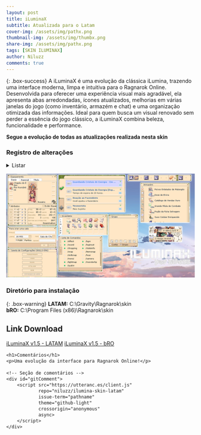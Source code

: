 ```yaml
---
layout: post
title: iLuminaX
subtitle: Atualizada para o Latam
cover-img: /assets/img/pathx.png
thumbnail-img: /assets/img/thumbx.png
share-img: /assets/img/pathx.png
tags: [SKIN ILUMINAX]
author: Niluzz
comments: true
---
```


{: .box-success}
A iLuminaX é uma evolução da clássica iLumina, trazendo uma interface moderna, limpa e intuitiva para o Ragnarok Online. Desenvolvida para oferecer uma experiência visual mais agradável, ela apresenta abas arredondadas, ícones atualizados, melhorias em várias janelas do jogo (como inventário, armazém e chat) e uma organização otimizada das informações.
Ideal para quem busca um visual renovado sem perder a essência do jogo clássico, a iLuminaX combina beleza, funcionalidade e performance.

**Segue a evolução de todas as atualizações realizada nesta skin**
### Registro de alterações
<details markdown="1">
<summary>Listar</summary>
**12/02/21**

- Pequenas correções visuais.

- Alteração do ícone da loja (Shop).

- Modificação na interface das abas de nova mensagem e resposta do Rodex.

**24/02/2021**

- Adicionados novos botões na aba Lapine.

**17/07/2021**

- Adicionado novo botão para expansão de opções na nova interface (UI).

**04/12/2021**

- Melhorias na interface da Agência de Aventura.

- Novos ícones de status para grupos (online e offline).

**01/05/2025 – Versão 1.5**

- Realizado pequenas melhorias visuais compatíveis com o servidor LATAM
- Alterado nome da loja de ROPS para o servidor LATAM
- Adicionado novo botão de configuração de vídeo

</details>


![Ilumina](https://github.com/niluzz/ilumina-skin-latam/raw/main/assets/img/iluminaX.png)

### Diretório para instalação

{: .box-warning}
**LATAM:** C:\Gravity\Ragnarok\skin\
**bRO:** C:\Program Files (x86)\Ragnarok\skin

## Link Download 

[iLuminaX v1.5 - LATAM](https://app.box.com/s/5rdsx41taak79zyn5hxo1kafirahu3gs)
[iLuminaX v1.5 - bRO](https://app.box.com/s/wqc4ahco1vlu2fygrh9pjq3kwqsx1q27)

<html lang="pt-BR">
<head>
    <meta charset="UTF-8">
    <title>iLuminaX Skin</title>
</head>
<body>

    <h1>Comentários</h1>
    <p>Uma evolução da interface para Ragnarok Online!</p>

    <!-- Seção de comentários -->
    <div id="gitComment">
        <script src="https://utteranc.es/client.js"
                repo="niluzz/ilumina-skin-latam"
                issue-term="pathname"
                theme="github-light"
                crossorigin="anonymous"
                async>
        </script>
    </div>

</body>
</html>